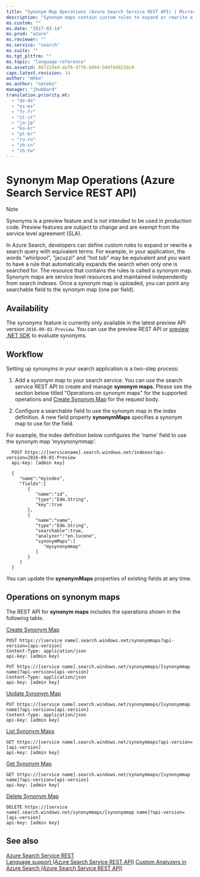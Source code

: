```yaml
---
title: "Synonym Map Operations (Azure Search Service REST API) | Microsoft Docs"
description: "Synonym maps contain custom rules to expand or rewrite a search query in Azure Search."
ms.custom: ""
ms.date: "2017-03-14"
ms.prod: "azure"
ms.reviewer: ""
ms.service: "search"
ms.suite: ""
ms.tgt_pltfrm: ""
ms.topic: "language-reference"
ms.assetid: 86722ded-daf6-4776-b984-b0dfd48218c0
caps.latest.revision: 14
author: "mhko"
ms.author: "nateko"
manager: "jhubbard"
translation.priority.mt:
  - "de-de"
  - "es-es"
  - "fr-fr"
  - "it-it"
  - "ja-jp"
  - "ko-kr"
  - "pt-br"
  - "ru-ru"
  - "zh-cn"
  - "zh-tw"
---
```

# Synonym Map Operations (Azure Search Service REST API)
> [!NOTE]  
> Synonyms is a preview feature and is not intended to be used in production code. Preview features are subject to change and are exempt from the service level agreement (SLA).

  In Azure Search, developers can define custom rules to expand or rewrite a search query with equivalent terms. For example, in your application, the words "whirlpool", "jacuzzi" and "hot tub" may be equivalent and you want to have a rule that automatically expands the search when only one is searched for. The resource that contains the rules is called a synonym map. Synonym maps are service level resources and maintained independently from search indexes. Once a synonym map is uploaded, you can point any searchable field to the synonym map (one per field).

## Availability

  The synonyms feature is currently only available in the latest preview API version `2016-09-01-Preview`. You can use the preview REST API or [preview .NET SDK](https://aka.ms/search-sdk-preview) to evaluate synonyms.

## Workflow  

  Setting up synonyms in your search application is a two-step process:

  1.	Add a synonym map to your search service. You can use the search service REST API to create and manage **synonym maps**. Please see the section below titled "Operations on synonym maps" for the supported operations and [Create Synonym Map](create-synonym-map.md) for the request body.

  2.	Configure a searchable field to use the synonym map in the index definition. A new field property **synonymMaps** specifies a synonym map to use for the field.

  For example, the index definition below configures the 'name' field to use the synonym map 'mysynonymmap'.
  ```
	POST https://[servicename].search.windows.net/indexes?api-version=2016-09-01-Preview
	api-key: [admin key]

	{
	   "name":"myindex",
	   "fields":[
	      {
	         "name":"id",
	         "type":"Edm.String",
	         "key":true
	      },
	      {
	         "name":"name",
	         "type":"Edm.String",
	         "searchable":true,
	         "analyzer":"en.lucene",
	         "synonymMaps":[
	            "mysynonymmap"
	         ]
	      }
	   ]
	}
  ```

  You can update the **synonymMaps** properties of existing fields at any time.

## Operations on synonym maps  
 The REST API for **synonym maps** includes the operations shown in the following table.  

 [Create Synonym Map](create-synonym-map.md)  

```  
POST https://[service name].search.windows.net/synonymmaps?api-version=[api-version]  
Content-Type: application/json  
api-key: [admin key]  
```  

```  
PUT https://[service name].search.windows.net/synonymmaps/[synonymmap name]?api-version=[api-version]  
Content-Type: application/json  
api-key: [admin key]  
```  

 [Update Synonym Map](update-synonym-map.md)  

```  
PUT https://[service name].search.windows.net/synonymmaps/[synonymmap name]?api-version=[api-version]  
Content-Type: application/json  
api-key: [admin key]  
```  

 [List Synonym Maps](list-synonym-maps.md)  

```  
GET https://[service name].search.windows.net/synonymmaps?api-version=[api-version]  
api-key: [admin key]  
```  

 [Get Synonym Map](get-synonym-map.md)  

```  
GET https://[service name].search.windows.net/synonymmaps/[synonymmap name]?api-version=[api-version]  
api-key: [admin key]  
```  

 [Delete Synonym Map](delete-synonym-map.md)  

```  
DELETE https://[service name].search.windows.net/synonymmaps/[synonymmap name]?api-version=[api-version]  
api-key: [admin key]  
```  

## See also  
 [Azure Search Service REST](index.md)   
 [Language support &#40;Azure Search Service REST API&#41;](language-support.md)
 [Custom Analyzers in Azure Search &#40;Azure Search Service REST API&#41;](custom-analyzers-in-azure-search.md)
